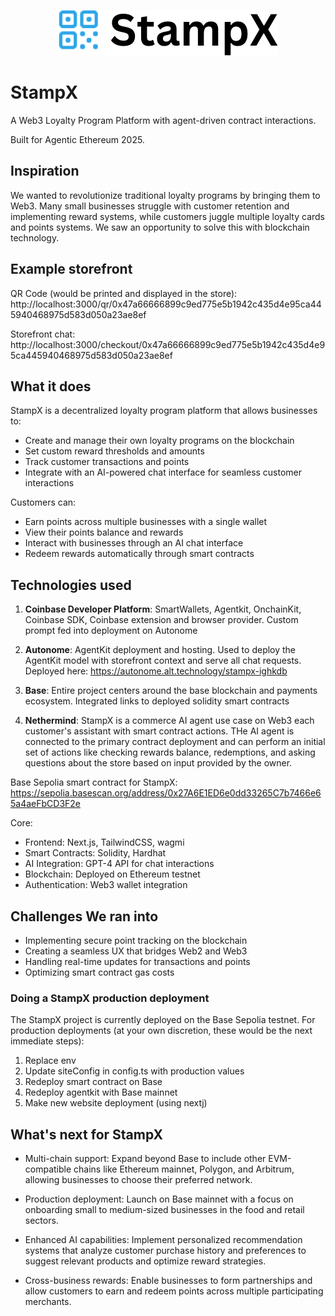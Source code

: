 <p align='center'>
  <img src="./img/stamp_x.png"/>
</p>

# StampX

A Web3 Loyalty Program Platform with agent-driven contract interactions.

Built for Agentic Ethereum 2025.

## Inspiration

We wanted to revolutionize traditional loyalty programs by bringing them to Web3. Many small businesses struggle with customer retention and implementing reward systems, while customers juggle multiple loyalty cards and points systems. We saw an opportunity to solve this with blockchain technology.

## Example storefront

QR Code (would be printed and displayed in the store): http://localhost:3000/qr/0x47a66666899c9ed775e5b1942c435d4e95ca445940468975d583d050a23ae8ef

Storefront chat: http://localhost:3000/checkout/0x47a66666899c9ed775e5b1942c435d4e95ca445940468975d583d050a23ae8ef

## What it does

StampX is a decentralized loyalty program platform that allows businesses to:

- Create and manage their own loyalty programs on the blockchain
- Set custom reward thresholds and amounts
- Track customer transactions and points
- Integrate with an AI-powered chat interface for seamless customer interactions

Customers can:

- Earn points across multiple businesses with a single wallet
- View their points balance and rewards
- Interact with businesses through an AI chat interface
- Redeem rewards automatically through smart contracts

## Technologies used

1. <b>Coinbase Developer Platform</b>: SmartWallets, Agentkit, OnchainKit, Coinbase SDK, Coinbase extension and browser provider. Custom prompt fed into deployment on Autonome

2. <b>Autonome</b>: AgentKit deployment and hosting. Used to deploy the AgentKit model with storefront context and serve all chat requests. Deployed here: https://autonome.alt.technology/stampx-ighkdb

3. <b>Base</b>: Entire project centers around the base blockchain and payments ecosystem. Integrated links to deployed solidity smart contracts

4. <b>Nethermind</b>: StampX is a commerce AI agent use case on Web3 each customer's assistant with smart contract actions. THe AI agent is connected to the primary contract deployment and can perform an initial set of actions like checking rewards balance, redemptions, and asking questions about the store based on input provided by the owner.

Base Sepolia smart contract for StampX: https://sepolia.basescan.org/address/0x27A6E1ED6e0dd33265C7b7466e65a4aeFbCD3F2e

Core:

- Frontend: Next.js, TailwindCSS, wagmi
- Smart Contracts: Solidity, Hardhat
- AI Integration: GPT-4 API for chat interactions
- Blockchain: Deployed on Ethereum testnet
- Authentication: Web3 wallet integration

## Challenges We ran into

- Implementing secure point tracking on the blockchain
- Creating a seamless UX that bridges Web2 and Web3
- Handling real-time updates for transactions and points
- Optimizing smart contract gas costs

### Doing a StampX production deployment

The StampX project is currently deployed on the Base Sepolia testnet. For production deployments (at your own discretion, these would be the next immediate steps):

1. Replace env
2. Update siteConfig in config.ts with production values
3. Redeploy smart contract on Base
4. Redeploy agentkit with Base mainnet
5. Make new website deployment (using nextj)

<!-- ## Accomplishments that we're proud of

- Built a fully functional Web3 loyalty platform
- Created an intuitive UI that hides blockchain complexity
- Developed flexible smart contracts for business customization
- Integrated AI for natural customer interactions

## What we learned

- Smart contract development and testing
- Web3 frontend integration
- AI API implementation -->
<!-- - Blockchain transaction management -->

## What's next for StampX

- Multi-chain support: Expand beyond Base to include other EVM-compatible chains like Ethereum mainnet, Polygon, and Arbitrum, allowing businesses to choose their preferred network.

- Production deployment: Launch on Base mainnet with a focus on onboarding small to medium-sized businesses in the food and retail sectors.

- Enhanced AI capabilities: Implement personalized recommendation systems that analyze customer purchase history and preferences to suggest relevant products and optimize reward strategies.

- Cross-business rewards: Enable businesses to form partnerships and allow customers to earn and redeem points across multiple participating merchants.
